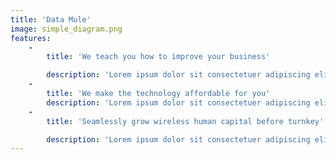 ```yaml
---
title: 'Data Mule'
image: simple_diagram.png
features:
    -
        title: 'We teach you how to improve your business'

        description: 'Lorem ipsum dolor sit consectetuer adipiscing elit nonummy ib uismod tincidunt ut laoreet<br>dolore magna aliquam erat volutpat.'
    -
        title: 'We make the technology affordable for you'
        description: 'Lorem ipsum dolor sit consectetuer adipiscing elit nonummy ib uismod tincidunt ut laoreet<br>dolore magna aliquam erat volutpat.'
    -
        title: 'Seamlessly grow wireless human capital before turnkey'

        description: 'Lorem ipsum dolor sit consectetuer adipiscing elit nonummy ib uismod tincidunt ut laoreet<br>dolore magna aliquam erat volutpat.'
---
```


